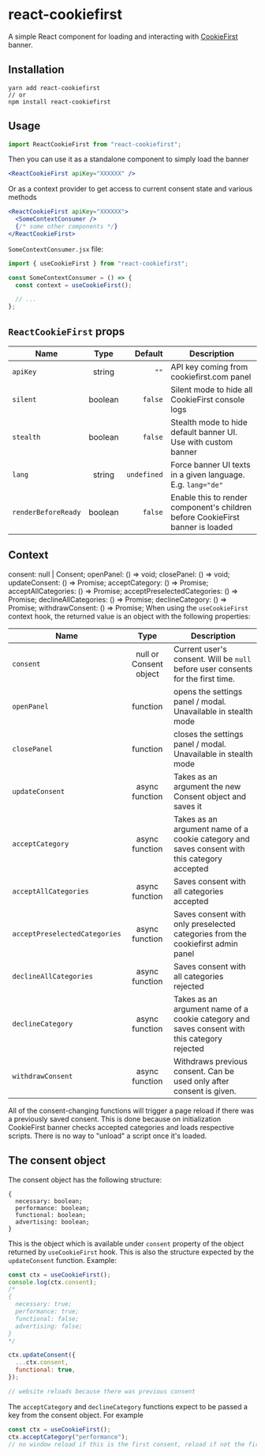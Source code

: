 # react-cookiefirst

A simple React component for loading and interacting with [CookieFirst](https://cookiefirst.com) banner.

## Installation

```
yarn add react-cookiefirst
// or
npm install react-cookiefirst
```

## Usage

```js
import ReactCookieFirst from "react-cookiefirst";
```

Then you can use it as a standalone component to simply load the banner

```jsx
<ReactCookieFirst apiKey="XXXXXX" />
```

Or as a context provider to get access to current consent state and various methods

```jsx
<ReactCookieFirst apiKey="XXXXXX">
  <SomeContextConsumer />
  {/* some other components */}
</ReactCookieFirst>
```

`SomeContextConsumer.jsx` file:

```jsx
import { useCookieFirst } from "react-cookiefirst";

const SomeContextConsumer = () => {
  const context = useCookieFirst();

  // ...
};
```

## `ReactCookieFirst` props

| Name                |  Type   |     Default | Description                                                                    |
| ------------------- | :-----: | ----------: | ------------------------------------------------------------------------------ |
| `apiKey`            | string  |        `""` | API key coming from cookiefirst.com panel                                      |
| `silent`            | boolean |     `false` | Silent mode to hide all CookieFirst console logs                               |
| `stealth`           | boolean |     `false` | Stealth mode to hide default banner UI. Use with custom banner                 |
| `lang`              | string  | `undefined` | Force banner UI texts in a given language. E.g. `lang="de"`                    |
| `renderBeforeReady` | boolean |     `false` | Enable this to render component's children before CookieFirst banner is loaded |

## Context

consent: null | Consent;
openPanel: () => void;
closePanel: () => void;
updateConsent: () => Promise<any>;
acceptCategory: () => Promise<any>;
acceptAllCategories: () => Promise<any>;
acceptPreselectedCategories: () => Promise<any>;
declineAllCategories: () => Promise<any>;
declineCategory: () => Promise<any>;
withdrawConsent: () => Promise<any>;
When using the `useCookieFirst` context hook, the returned value is an object with the following properties:

| Name                          |          Type          | Description                                                                                  |
| ----------------------------- | :--------------------: | -------------------------------------------------------------------------------------------- |
| `consent`                     | null or Consent object | Current user's consent. Will be `null` before user consents for the first time.              |
| `openPanel`                   |        function        | opens the settings panel / modal. Unavailable in stealth mode                                |
| `closePanel`                  |        function        | closes the settings panel / modal. Unavailable in stealth mode                               |
| `updateConsent`               |     async function     | Takes as an argument the new Consent object and saves it                                     |
| `acceptCategory`              |     async function     | Takes as an argument name of a cookie category and saves consent with this category accepted |
| `acceptAllCategories`         |     async function     | Saves consent with all categories accepted                                                   |
| `acceptPreselectedCategories` |     async function     | Saves consent with only preselected categories from the cookiefirst admin panel              |
| `declineAllCategories`        |     async function     | Saves consent with all categories rejected                                                   |
| `declineCategory`             |     async function     | Takes as an argument name of a cookie category and saves consent with this category rejected |
| `withdrawConsent`             |     async function     | Withdraws previous consent. Can be used only after consent is given.                         |

All of the consent-changing functions will trigger a page reload if there was a previously saved consent. This is done because on initialization CookieFirst banner checks accepted categories and loads respective scripts. There is no way to "unload" a script once it's loaded.

## The consent object

The consent object has the following structure:

```
{
  necessary: boolean;
  performance: boolean;
  functional: boolean;
  advertising: boolean;
}
```

This is the object which is available under `consent` property of the object returned by `useCookieFirst` hook. This is also the structure expected by the `updateConsent` function. Example:

```js
const ctx = useCookieFirst();
console.log(ctx.consent);
/*
{
  necessary: true;
  performance: true;
  functional: false;
  advertising: false;
}
*/

ctx.updateConsent({
  ...ctx.consent,
  functional: true,
});

// website reloads because there was previous consent
```

The `acceptCategory` and `declineCategory` functions expect to be passed a key from the consent object. For example

```js
const ctx = useCookieFirst();
ctx.acceptCategory("performance");
// no window reload if this is the first consent, reload if not the first consent
```
